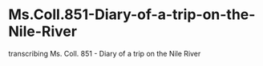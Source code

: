# Ms.Coll.851-Diary-of-a-trip-on-the-Nile-River
transcribing Ms. Coll. 851 - Diary of a trip on the Nile River
